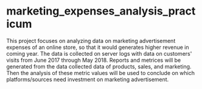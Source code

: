 # marketing_expenses_analysis_practicum
This project focuses on analyzing data on marketing advertisement expenses of an online store, so that it would generates higher revenue in coming year. The data is collected on server logs with data on customers' visits from June 2017 through May 2018. Reports and metrices will be generated from the data collected data of products, sales, and marketing. Then the analysis of these metric values will be used to conclude on which platforms/sources need investment on marketing advertisement.
